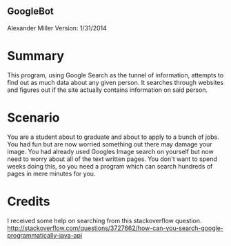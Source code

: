 ## GoogleBot
Alexander Miller
Version: 1/31/2014

# Summary
This program, using Google Search as the tunnel of information, attempts to find out as much data about 
any given person. It searches through websites and figures out if the site actually contains information 
on said person.
 
# Scenario 
You are a student about to graduate and about to apply to a bunch of jobs. You had fun but are now 
worried something out there may damage your image. You had already used Googles Image search on yourself but 
now need to worry about all of the text written pages. You don't want to spend weeks doing this, so you need
a program which can search hundreds of pages in mere minutes for you.

# Credits 
I received some help on searching from this stackoverflow question.
http://stackoverflow.com/questions/3727662/how-can-you-search-google-programmatically-java-api
